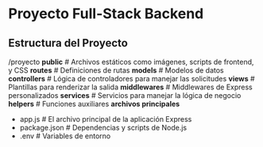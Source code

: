 # Proyecto Full-Stack Backend

## Estructura del Proyecto
/proyecto
**public**  # Archivos estáticos como imágenes, scripts de frontend, y CSS
**routes**  # Definiciones de rutas
**models**  # Modelos de datos 
**controllers**  # Lógica de controladores para manejar las solicitudes
**views**  # Plantillas para renderizar la salida
**middlewares**  # Middlewares de Express personalizados
**services**  # Servicios para manejar la lógica de negocio
**helpers**  # Funciones auxiliares
**archivos principales**
* app.js  # El archivo principal de la aplicación Express
* package.json  # Dependencias y scripts de Node.js
* .env  # Variables de entorno
